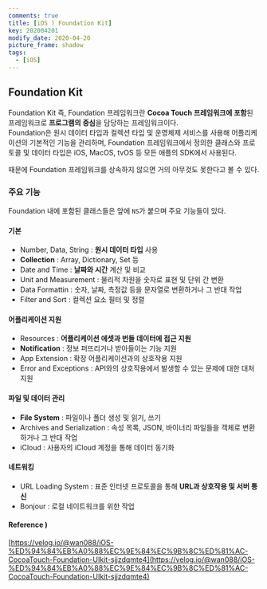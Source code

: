 ```yaml
---
comments: true
title: [iOS ) Foundation Kit]
key: 202004201
modify_date: 2020-04-20
picture_frame: shadow
tags:
  - [iOS]
---
```

 
## Foundation Kit
 
Foundation Kit 즉, Foundation 프레임워크란 **Cocoa Touch 프레임워크에 포함**된 프레임워크로 **프로그램의 중심**을 담당하는 프레임워크이다.   
Foundation은 원시 데이터 타입과 컬렉션 타입 및 운영체제 서비스를 사용해 어플리케이션의 기본적인 기능을 관리하며, Foundation 프레임워크에서 정의한 클래스와 프로토콜 및 데이터 타입은 iOS, MacOS, tvOS 등 모든 애플의 SDK에서 사용된다.   
 
때문에 Foundation 프레임워크를 상속하지 않으면 거의 아무것도 못한다고 볼 수 있다.   
 
### 주요 기능
 
Foundation 내에 포함된 클래스들은 앞에 `NS`가 붙으며 주요 기능들이 있다.
 
#### 기본
 
- Number, Data, String : **원시 데이터 타입** 사용
- **Collection** : Array, Dictionary, Set 등
- Date and Time : **날짜와 시간** 계산 및 비교
- Unit and Measurement : 물리적 차원을 숫자로 표현 및 단위 간 변환
- Data Formattin : 숫자, 날짜, 측정값 등을 문자열로 변환하거나 그 반대 작업
- Filter and Sort : 컬렉션 요소 필터 및 정렬
 
#### 어플리케이션 지원
 
- Resources : **어플리케이션 에셋과 번들 데이터에 접근 지원**
- **Notification** : 정보 퍼뜨리거나 받아들이는 기능 지원
- App Extension : 확장 어플리케이션과의 상호작용 지원
- Error and Exceptions : API와의 상호작용에서 발생할 수 있는 문제에 대한 대처 지원
 
#### 파일 및 데이터 관리
 
- **File System** : 파일이나 폴더 생성 및 읽기, 쓰기
- Archives and Serialization : 속성 목록, JSON, 바이너리 파일들을 객체로 변환하거나 그 반대 작업
- iCloud : 사용자의 iCloud 계정을 통해 데이터 동기화
 
#### 네트워킹
 
- URL Loading System : 표준 인터넷 프로토콜을 통해 **URL과 상호작용 및 서버 통신**
- Bonjour : 로컬 네이트워크를 위한 작업
 
#### Reference )
 
[https://velog.io/@wan088/iOS-%ED%94%84%EB%A0%88%EC%9E%84%EC%9B%8C%ED%81%AC-CocoaTouch-Foundation-UIkit-sjjzdqmte4](https://velog.io/@wan088/iOS-%ED%94%84%EB%A0%88%EC%9E%84%EC%9B%8C%ED%81%AC-CocoaTouch-Foundation-UIkit-sjjzdqmte4)
